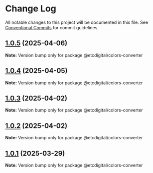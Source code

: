 # Change Log

All notable changes to this project will be documented in this file.
See [Conventional Commits](https://conventionalcommits.org) for commit guidelines.

## [1.0.5](https://github.com/etcdigital/packages/compare/@etcdigital/colors-converter@1.0.4...@etcdigital/colors-converter@1.0.5) (2025-04-06)

**Note:** Version bump only for package @etcdigital/colors-converter





## [1.0.4](https://github.com/etcdigital/packages/compare/@etcdigital/colors-converter@1.0.3...@etcdigital/colors-converter@1.0.4) (2025-04-05)

**Note:** Version bump only for package @etcdigital/colors-converter





## [1.0.3](https://github.com/etcdigital/packages/compare/@etcdigital/colors-converter@1.0.2...@etcdigital/colors-converter@1.0.3) (2025-04-02)

**Note:** Version bump only for package @etcdigital/colors-converter





## [1.0.2](https://github.com/etcdigital/packages/compare/@etcdigital/colors-converter@1.0.1...@etcdigital/colors-converter@1.0.2) (2025-04-02)

**Note:** Version bump only for package @etcdigital/colors-converter





## [1.0.1](https://github.com/etcdigital/packages/compare/@etcdigital/colors-converter@1.0.0...@etcdigital/colors-converter@1.0.1) (2025-03-29)

**Note:** Version bump only for package @etcdigital/colors-converter
